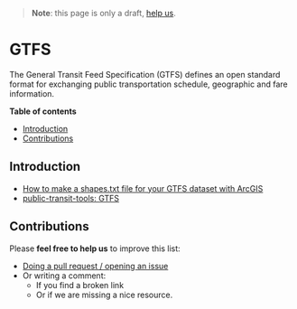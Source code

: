 > **Note**: this page is only a draft, [help us](#contributions).

# GTFS
The General Transit Feed Specification (GTFS) defines an open standard format for exchanging public transportation schedule, geographic and fare information.

<!-- START doctoc generated TOC please keep comment here to allow auto update -->
<!-- DON'T EDIT THIS SECTION, INSTEAD RE-RUN doctoc TO UPDATE -->
**Table of contents**

- [Introduction](#introduction)
- [Contributions](#contributions)

<!-- END doctoc generated TOC please keep comment here to allow auto update -->

## Introduction

* [How to make a shapes.txt file for your GTFS dataset with ArcGIS](https://blogs.esri.com/esri/arcgis/2017/07/19/how-to-make-a-shapes-txt-file-for-your-gtfs-dataset-with-arcgis/)
* [public-transit-tools: GTFS](https://github.com/Esri/public-transit-tools)


## Contributions
Please **feel free to help us** to improve this list:

* [Doing a pull request / opening an issue](https://github.com/hhkaos/awesome-arcgis#contributions)
* Or writing a comment:
  * If you find a broken link
  * Or if we are missing a nice resource.
